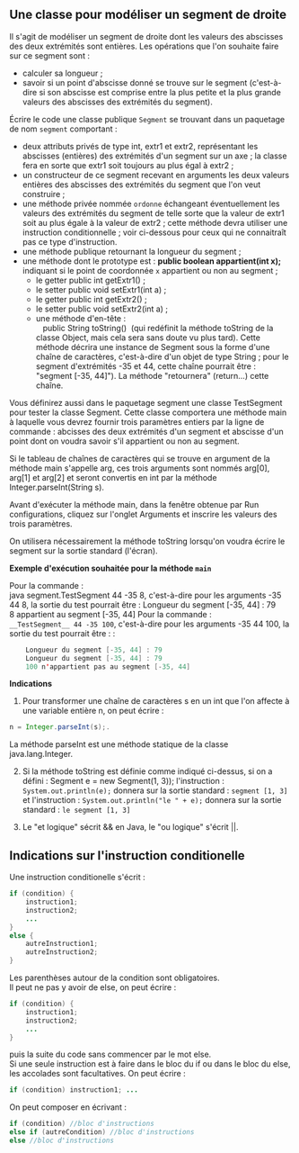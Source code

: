 ## Une classe pour modéliser un segment de droite
Il s'agit de modéliser un segment de droite dont les valeurs des abscisses des deux extrémités sont entières. Les opérations que l'on souhaite faire sur ce segment sont :   

* calculer sa longueur ;
* savoir si un point d'abscisse donné se trouve sur le segment (c'est-à-dire si son abscisse est comprise entre la plus petite et la plus grande valeurs des abscisses des extrémités du segment).   

Écrire le code une classe publique `Segment` se trouvant dans un paquetage de nom `segment` comportant :

  * deux attributs privés de type int, extr1 et extr2, représentant les abscisses (entières) des extrémités d'un segment sur un axe ; la classe fera en sorte que extr1 soit toujours au plus égal à extr2 ;
  * un constructeur de ce segment recevant en arguments les deux valeurs entières des abscisses des extrémités du segment que l'on veut construire ;
  * une méthode privée nommée `ordonne` échangeant éventuellement les valeurs des extrémités du segment de telle sorte que la valeur de extr1 soit au plus égale à la valeur de extr2 ; cette méthode devra utiliser une instruction conditionnelle ; voir ci-dessous pour ceux qui ne connaitraît pas ce type d'instruction.
  * une méthode publique retournant la longueur du segment ;
  * une méthode dont le prototype est :
**public boolean appartient(int x);** indiquant si le point de coordonnée `x` appartient ou non au segment ;
      * le getter public int getExtr1() ;
      * le setter public void setExtr1(int a) ;
      * le getter public int getExtr2() ;
      * le setter public void setExtr2(int a) ;
      * une méthode d'en-tête :   
&nbsp;&nbsp;&nbsp;public String toString()
&nbsp;(qui redéfinit la méthode toString de la classe Object, mais cela sera sans doute vu plus tard). Cette méthode décrira une instance de Segment sous la forme d'une chaîne de caractères, c'est-à-dire d'un objet de type String ; pour le segment d'extrémités -35 et 44, cette chaîne pourrait être : "segment [-35, 44]"). La méthode "retournera" (return...) cette chaîne.

Vous définirez aussi dans le paquetage segment une classe TestSegment pour tester la classe Segment. Cette classe comportera une méthode main à laquelle vous devrez fournir trois paramètres entiers par la ligne de commande : abcisses des deux extrémités d'un segment et abscisse d'un point dont on voudra savoir s'il appartient ou non au segment.

Si le tableau de chaînes de caractères qui se trouve en argument de la méthode main s'appelle arg, ces trois arguments sont nommés arg[0], arg[1] et arg[2] et seront convertis en int par la méthode Integer.parseInt(String s).

Avant d'exécuter la méthode main, dans la fenêtre obtenue par Run configurations, cliquez sur l'onglet Arguments et inscrire les valeurs des trois paramètres.

On utilisera nécessairement la méthode toString lorsqu'on voudra écrire le segment sur la sortie standard (l'écran).

**Exemple d'exécution souhaitée pour la méthode `main`**

Pour la commande :   
    java segment.TestSegment 44 -35 8, c'est-à-dire pour les arguments -35 44 8, la sortie du test pourrait être :
    Longueur du segment [-35, 44] : 79   
    8 appartient au segment [-35, 44]
Pour la commande :   
    ```__TestSegment__ 44 -35 100```, c'est-à-dire pour les arguments -35 44 100, la sortie du test pourrait être : :   
```java
    Longueur du segment [-35, 44] : 79
    Longueur du segment [-35, 44] : 79
    100 n'appartient pas au segment [-35, 44]
```
    
**Indications**   
1. Pour transformer une chaîne de caractères s en un int que l'on affecte à une variable entière n, on peut écrire :
```java
n = Integer.parseInt(s);.
```
La méthode parseInt est une méthode statique de la classe java.lang.Integer.   

2. Si la méthode toString est définie comme indiqué ci-dessus, si on a défini :
Segment e = new Segment(1, 3));
l'instruction :
```System.out.println(e);```
donnera sur la sortie standard : ```segment [1, 3]```
et l'instruction :
```System.out.println("le " + e);```
donnera sur la sortie standard : ```le segment [1, 3]```

3. Le "et logique" sécrit && en Java, le "ou logique" s'écrit ||.


## Indications sur l'instruction conditionelle

Une instruction conditionelle s'écrit :
```java
if (condition) {
    instruction1;
    instruction2;
    ...
}
else {
    autreInstruction1;
    autreInstruction2;
}
```

Les parenthèses autour de la condition sont obligatoires.   
Il peut ne pas y avoir de else, on peut écrire :
```java
if (condition) {
    instruction1;
    instruction2;
    ...
}
```

puis la suite du code sans commencer par le mot else.   
Si une seule instruction est à faire dans le bloc du if ou dans le bloc du else, les accolades sont facultatives. On peut écrire :
```java
if (condition) instruction1; ...
```

On peut composer en écrivant :
```java
if (condition) //bloc d'instructions
else if (autreCondition) //bloc d'instructions
else //bloc d'instructions
```
